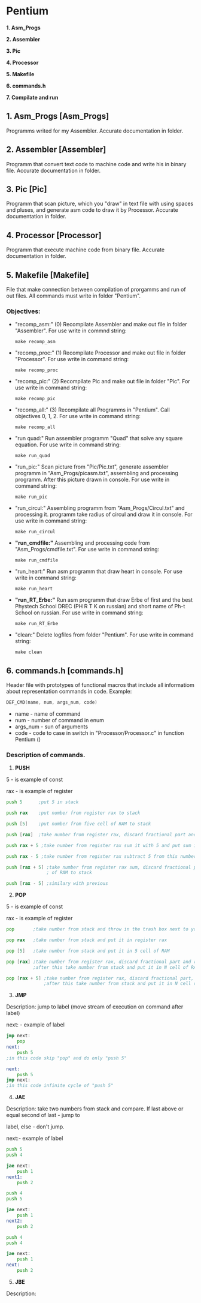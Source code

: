 # Pentium

**1. Asm_Progs**

**2. Assembler**

**3. Pic**

**4. Processor**

**5. Makefile**

**6. commands.h**

**7. Compilate and run**

## 1. Asm_Progs [Asm_Progs]
Programms writed for my Assembler. Accurate documentation in folder.

## 2. Assembler [Assembler]
Programm that convert text code to machine code and write his in binary file. Accurate documentation in folder.

## 3. Pic [Pic]
Programm that scan picture, which you "draw" in text file with using spaces and pluses, and generate asm code to draw it by Processor.
Accurate documentation in folder.

## 4. Processor [Processor]
Programm that execute machine code from binary file. Accurate documentation in folder.

## 5. Makefile [Makefile]
File that make connection between compilation of prorgamms and run of out files.
All commands must write in folder "Pentium".
### Objectives:
- "recomp_asm:"  (0)
    Recompilate Assembler and make out file in folder "Assembler". For use write in commnd string:
    ```
    make recomp_asm
    ```
- "recomp_proc:" (1)
    Recompilate Processor and make out file in folder "Processor". For use write in command string:
    ```
    make recomp_proc
    ```
- "recomp_pic:"  (2)
    Recompilate Pic and make out file in folder "Pic". For use write in command string:
    ```
    make recomp_pic
    ```
- "recomp_all:"  (3)
    Recompilate all Programms in "Pentium". Call objectives 0, 1, 2. For use write in command string:
    ```
    make recomp_all
    ```
- "run quad:"
    Run assembler programm "Quad" that solve any square equation. For use write in command string:
    ```
    make run_quad
    ```
- "run_pic:"
    Scan picture from "Pic/Pic.txt", generate assembler programm in "Asm_Progs/picasm.txt", assembling and processing programm.  After this picture drawn in console. For use write in command string:
    ```
    make run_pic
    ```
- "run_circul:"
    Assembling programm from "Asm_Progs/Circul.txt" and processing it. programm take radius of circul and draw it in console. For use write in command string:
    ```
    make run_circul
    ```
- **"run_cmdfile:"** 
    Assembling and processing code from "Asm_Progs/cmdfile.txt". For use write in command string:
    ```
    make run_cmdfile
    ```
- "run_heart:"
    Run asm programm that draw heart in console. For use write in command string:
    ```
    make run_heart
    ```
- **"run_RT_Erbe:"**
    Run asm programm that draw Erbe of first and the best Phystech School DREC (PH R T K on russian) and short name of Ph-t School on russian. For use write in command string:
    ```
    make run_RT_Erbe
    ```
- "clean:"
    Delete logfiles from folder "Pentium". For use write in command string:
    ```
    make clean
    ```

## 6. commands.h [commands.h]
Header file with prototypes of functional macros that include all informatiom about representation commands in code.
Example:
```c
DEF_CMD(name, num, args_num, code)
```
- name - name of command
- num  - number of command in enum
- args_num - sun of arguments
- code - code to case in switch in "Processor/Processor.c" in function Pentium ()
### Description of commands.
1. **PUSH**

5 - is example of const

rax - is example of register
```asm
push 5      ;put 5 in stack

push rax    ;put number from register rax to stack

push [5]    ;put number from five cell of RAM to stack

push [rax]  ;take number from register rax, discard fractional part and recieve natural number N and put number from N cell of RAM to stack

push rax + 5 ;take number from register rax sum it with 5 and put sum in stack

push rax - 5 ;take number from register rax subtract 5 from this number and put in stack

push [rax + 5] ;take number from register rax sum, discard fractional part, sum with 5 and recieve number N and put number from N cell
               ; of RAM to stack

push [rax - 5] ;similary with previous
```
2. **POP**

5 - is example of const

rax - is example of register
```asm
pop       ;take number from stack and throw in the trash box next to your house

pop rax   ;take number from stack and put it in register rax

pop [5]   ;take number from stack and put it in 5 cell of RAM

pop [rax] ;take number from register rax, discard fractional part and recieve number N
          ;after this take number from stack and put it in N cell of RAM

pop [rax + 5] ;take number from register rax, discard fractional part, sum with 5 and recieve number N
              ;after this take number from stack and put it in N cell of RAM
```
3. **JMP**

Description: jump to label (move stream of execution on command after label)

next: - example of label

```asm
jmp next:
    pop
next:
    push 5
;in this code skip "pop" and do only "push 5"
```
```asm
next:
    push 5
jmp next:
;in this code infinite cycle of "push 5"
```


4. **JAE**

Description: take two numbers from stack and compare. If last above or equal second of last - jump to

label, else - don't jump.

next:- example of label

```asm
push 5
push 4

jae next:
    push 1
next1:
    push 2
```

```asm
push 4 
push 5

jae next:
    push 1
next2:
    push 2
```
```asm
push 4 
push 4

jae next:
    push 1
next:
    push 2
```

5. **JBE**

Description:





